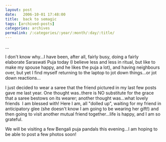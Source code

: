 ```yaml
---
layout: post
date:	2006-10-01 17:48:00
title:  back to semagic
tags: [archived-posts]
categories: archives
permalink: /:categories/:year/:month/:day/:title/
---
```

...

I don't know why...I have been, after all, fairly busy, doing&nbsp;a fairly elaborate&nbsp;Saraswati Puja today (I believe less and less in ritual, but like to make my spouse happy, and he likes the puja&nbsp;a lot), and having neighbours over, but yet I find myself returning to the laptop to jot down things...or jot down reactions...

I just decided to wear a saree that the friend pictured in my last few posts gave me last year. One thought was..there is NO substitute for the grace that a saree bestows on its wearer; another thought was...what lovely friends&nbsp; I am blessed with! Here I am, all "dolled up", waiting for my friend in anticipatory glee (she doesn't know I am going to be wearing her gift!) and then going to visit another mutual friend together...life is happy, and I am so grateful. 

We will be visiting a few Bengali puja pandals this evening...I am hoping to be able to post a few photos soon!
